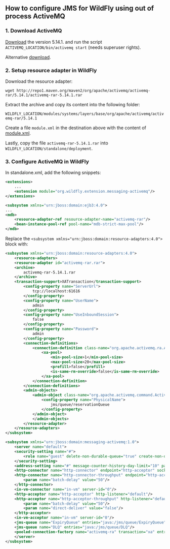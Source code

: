 ## How to configure JMS for WildFly using out of process ActiveMQ

### 1. Download ActiveMQ

[Download](http://activemq.apache.org/activemq-5141-release.html) the version 5.14.1. and
run the script `ACTIVEMQ_LOCATION/bin/activemq start` (needs superuser rights).

Alternative [download](https://archive.apache.org/dist/activemq/5.14.1/).

### 2. Setup resource adapter in WildFly
 
Download the resource adapter:

`wget http://repo1.maven.org/maven2/org/apache/activemq/activemq-rar/5.14.1/activemq-rar-5.14.1.rar`

Extract the archive and copy its content into the following folder:
 
`WILDFLY_LOCATION/modules/systems/layers/base/org/apache/activemq/activemq-rar/5.14.1`
 
Create a file `module.xml` in the destination above with the content of [module.xml](module.xml).

Lastly, copy the file ```activemq-rar-5.14.1.rar``` into ```WILDFLY_LOCATION/standalone/deployment```.

### 3. Configure ActiveMQ in WildFly 

In standalone.xml, add the following snippets:

```xml
<extensions>
    ...
    <extension module="org.wildfly.extension.messaging-activemq"/>
</extensions>
```

```xml
<subsystem xmlns="urn:jboss:domain:ejb3:4.0">
...
<mdb>
    <resource-adapter-ref resource-adapter-name="activemq-rar"/>
    <bean-instance-pool-ref pool-name="mdb-strict-max-pool"/>
</mdb>
```

Replace the `<subsystem xmlns="urn:jboss:domain:resource-adapters:4.0">` block with: 

```xml
<subsystem xmlns="urn:jboss:domain:resource-adapters:4.0">
    <resource-adapters>
    <resource-adapter id="activemq-rar.rar">
    <archive>
        activemq-rar-5.14.1.rar
    </archive>
    <transaction-support>XATransaction</transaction-support>
        <config-property name="ServerUrl">
            tcp://localhost:61616
        </config-property>
        <config-property name="UserName">
            admin
        </config-property>
        <config-property name="UseInboundSession">
            false
        </config-property>
        <config-property name="Password">
            admin
        </config-property>
        <connection-definitions>
            <connection-definition class-name="org.apache.activemq.ra.ActiveMQManagedConnectionFactory" jndi-name="java:/ConnectionFactory" enabled="true" pool-name="ConnectionFactory">
                <xa-pool>
                    <min-pool-size>1</min-pool-size>
                    <max-pool-size>20</max-pool-size>
                    <prefill>false</prefill>
                    <is-same-rm-override>false</is-same-rm-override>
                </xa-pool>
            </connection-definition>
        </connection-definitions>
        <admin-objects>
            <admin-object class-name="org.apache.activemq.command.ActiveMQQueue" jndi-name="java:/jms/queue/reservationQueue" use-java-context="true" pool-name="reservationQueue">
                <config-property name="PhysicalName">
                    jms/queue/reservationQueue
                </config-property>
            </admin-object>
            </admin-objects>
        </resource-adapter>
    </resource-adapters>
</subsystem>
```

```xml
<subsystem xmlns="urn:jboss:domain:messaging-activemq:1.0">
    <server name="default">
    <security-setting name="#">
        <role name="guest" delete-non-durable-queue="true" create-non-durable-queue="true" consume="true" send="true"/>
    </security-setting>
    <address-setting name="#" message-counter-history-day-limit="10" page-size-bytes="2097152" max-size-bytes="10485760" expiry-address="jms.queue.ExpiryQueue" dead-letter-address="jms.queue.DLQ"/>
    <http-connector name="http-connector" endpoint="http-acceptor" socket-binding="http"/>
    <http-connector name="http-connector-throughput" endpoint="http-acceptor-throughput" socket-binding="http">
        <param name="batch-delay" value="50"/>
    </http-connector>
    <in-vm-connector name="in-vm" server-id="0"/>
    <http-acceptor name="http-acceptor" http-listener="default"/>
    <http-acceptor name="http-acceptor-throughput" http-listener="default">
        <param name="batch-delay" value="50"/>
        <param name="direct-deliver" value="false"/>
    </http-acceptor>
    <in-vm-acceptor name="in-vm" server-id="0"/>
    <jms-queue name="ExpiryQueue" entries="java:/jms/queue/ExpiryQueue"/>
    <jms-queue name="DLQ" entries="java:/jms/queue/DLQ"/>
    <pooled-connection-factory name="activemq-ra" transaction="xa" entries="java:/JmsXA java:jboss/DefaultJMSConnectionFactory" connectors="in-vm"/>
    </server>
</subsystem>
```
